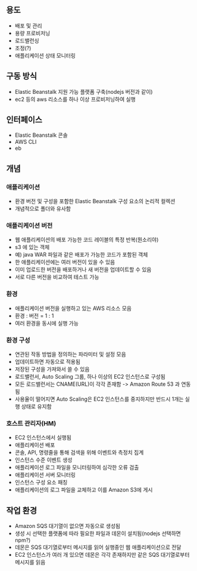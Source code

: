 ## 용도

- 배포 및 관리
- 용량 프로비저닝
- 로드밸런싱
- 조정(?)
- 애플리케이션 상태 모니터링

## 구동 방식

- Elastic Beanstalk 지원 가능 플랫폼 구축(nodejs 버전과 같이)
- ec2 등의 aws 리소스를 하나 이상 프로비저닝하여 실행

## 인터페이스

- Elastic Beanstalk 콘솔
- AWS CLI
- eb

## 개념

### 애플리케이션

- 환경 버전 및 구성을 포함한 Elastic Beanstalk 구성 요소의 논리적 컬렉션
- 개념적으로 폴더와 유사함


### 애플리케이션 버전

- 웹 애플리케이션의 배포 가능한 코드 레이블의 특정 반복(뭔소리야)
- s3 에 있는 객체
- 예) java WAR 파일과 같은 배포가 가능한 코드가 포함된 객체
- 한 애플리케이션에는 여러 버전이 있을 수 있음
- 이미 업로드한 버전을 배포하거나 새 버전을 업데이트할 수 있음
- 서로 다른 버전을 비교하여 테스트 가능

### 환경

- 애플리케이션 버전을 실행하고 있는 AWS 리소스 모음
- 환경 : 버전 = 1 : 1
- 여러 환경을 동시에 실행 가능


### 환경 구성
- 연관된 작동 방법을 정의하는 파라미터 및 설정 모음
- 업데이트하면 자동으로 적용됨
- 저장된 구성을 가져와서 쓸 수 있음
- 로드밸런서, Auto Scaling 그룹, 하나 이상의 EC2 인스턴스로 구성됨
- 모든 로드밸런서는 CNAME(URL)이 각각 존재함 -> Amazon Route 53 과 연동됨
- 사용율이 떨어지면 Auto Scaling은 EC2 인스턴스를 중지하지만 반드시 1개는 실행 상태로 유지함

### 호스트 관리자(HM)
- EC2 인스턴스에서 실행됨
- 애플리케이션 배포
- 콘솔, API, 명령줄을 통해 검색을 위해 이벤트와 측정치 집계
- 인스턴스 수준 이벤트 생성
- 애플리케이션 로그 파일을 모니터링하여 심각한 오류 검출
- 애플리케이션 서버 모니터링
- 인스턴스 구성 요소 패칭
- 애플리케이션의 로그 파일을 교체하고 이를 Amazon S3에 게시

## 작업 환경

- Amazon SQS 대기열이 없으면 자동으로 생성됨
- 생성 시 선택한 플랫폼에 따라 필요한 파일과 데몬이 설치됨(nodejs 선택하면 npm?)
- 데몬은 SQS 대기열로부터 메시지를 읽어 실행중인 웹 애플리케이션으로 전달
- EC2 인스턴스가 여러 개 있으면 데몬은 각각 존재하지만 같은 SQS 대기열로부터 메시지를 읽음
